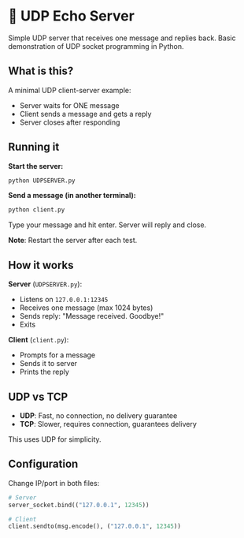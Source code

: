 # 📡 UDP Echo Server

Simple UDP server that receives one message and replies back. Basic demonstration of UDP socket programming in Python.

## What is this?

A minimal UDP client-server example:
- Server waits for ONE message
- Client sends a message and gets a reply
- Server closes after responding

## Running it

**Start the server:**
```bash
python UDPSERVER.py
```

**Send a message (in another terminal):**
```bash
python client.py
```

Type your message and hit enter. Server will reply and close.

**Note**: Restart the server after each test.

## How it works

**Server** (`UDPSERVER.py`):
- Listens on `127.0.0.1:12345`
- Receives one message (max 1024 bytes)
- Sends reply: "Message received. Goodbye!"
- Exits

**Client** (`client.py`):
- Prompts for a message
- Sends it to server
- Prints the reply

## UDP vs TCP

- **UDP**: Fast, no connection, no delivery guarantee
- **TCP**: Slower, requires connection, guarantees delivery

This uses UDP for simplicity.

## Configuration

Change IP/port in both files:
```python
# Server
server_socket.bind(("127.0.0.1", 12345))

# Client
client.sendto(msg.encode(), ("127.0.0.1", 12345))
```

